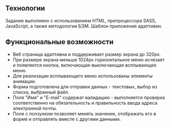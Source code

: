 ## Технологии
Задание выполнено с использованием HTML, препроцессора SASS, JavaScript, а также методологии БЭМ.
Шаблон приложения адаптивен.
## Функциональные возможности
-	Веб страница адаптивна и поддерживает размер экрана до 320px.
-	При размере экрана меньше 1024px горизонтальное меню исчезает и появляется кнопка, включающая-выключающая всплывающее меню.
-	Для реализации всплывающего меню использованы элементы анимации.
-	Форма подготовлена для отправки данных - текстовых, выбор из списка, выбранный файл.
-   Поля "Имя" и "E-mail" содержат валидацию - выполняется проверка соответственно на обязательность и правильность ввода адреса электронной почты.
-	Поле с ползунком позволяет менять значение, отображать его в форме и отправлять вместе с другими данными. 
